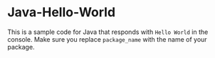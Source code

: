 # Java-Hello-World
This is a sample code for Java that responds with `Hello World` in the console.
Make sure you replace `package_name` with the name of your package.
